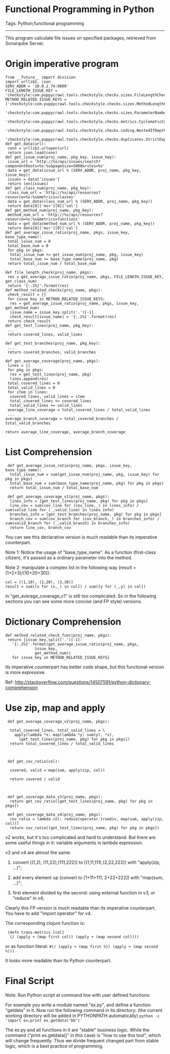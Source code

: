# Functional Programming in Python
Tags: Python;functional programming

------

This program calculate file issues on specified packages,
retrieved from Sonarqube Server.

# Origin imperative program

```
from __future__ import division 
import urllib2, json 
SERV_ADDR = '10.0.2.74:9000' 
FILE_LENGTH_ISSUE_KEY = 'checkstyle:com.puppycrawl.tools.checkstyle.checks.sizes.FileLengthCheck' 
METHOD_RELATED_ISSUE_KEYS = ['checkstyle:com.puppycrawl.tools.checkstyle.checks.sizes.MethodLengthCheck', 
   'checkstyle:com.puppycrawl.tools.checkstyle.checks.sizes.ParameterNumberCheck', 
   'checkstyle:com.puppycrawl.tools.checkstyle.checks.metrics.CyclomaticComplexityCheck', 
   'checkstyle:com.puppycrawl.tools.checkstyle.checks.coding.NestedIfDepthCheck', 
   'checkstyle:com.puppycrawl.tools.checkstyle.checks.duplicates.StrictDuplicateCodeCheck'] 
def get_data(url): 
 conn = urllib2.urlopen(url) 
 return json.load(conn) 
def get_issue_num(proj_name, pkg_key, issue_key): 
 issue_url = 'http://%s/api/issues/search?componentRoots=%s:%s&pageSize=5000&rules=%s' 
 data = get_data(issue_url % (SERV_ADDR, proj_name, pkg_key, issue_key)) 
 issues = data['issues'] 
 return len(issues) 
def get_class_num(proj_name, pkg_key): 
 class_num_url = 'http://%s/api/resources?resource=%s:%s&metrics=classes' 
 data = get_data(class_num_url % (SERV_ADDR, proj_name, pkg_key)) 
 return data[0]['msr'][0]['val'] 
def get_method_num(proj_name, pkg_key): 
 method_num_url = 'http://%s/api/resources?resource=%s:%s&metrics=functions' 
 data = get_data(method_num_url % (SERV_ADDR, proj_name, pkg_key)) 
 return data[0]['msr'][0]['val'] 
def get_average_issue_ratio(proj_name, pkgs, issue_key, base_type_name): 
 total_issue_num = 0 
 total_base_num = 0 
 for pkg in pkgs: 
  total_issue_num += get_issue_num(proj_name, pkg, issue_key) 
  total_base_num += base_type_name(proj_name, pkg) 
 return total_issue_num / total_base_num 

def file_length_check(proj_name, pkgs): 
 res = get_average_issue_ratio(proj_name, pkgs, FILE_LENGTH_ISSUE_KEY, get_class_num) 
 return '{:.2%}'.format(res) 
def method_related_checks(proj_name, pkgs): 
 check_result = {} 
 for issue_key in METHOD_RELATED_ISSUE_KEYS: 
  res = get_average_issue_ratio(proj_name, pkgs, issue_key, get_method_num) 
  issue_name = issue_key.split('.')[-1] 
  check_result[issue_name] = '{:.2%}'.format(res) 
 return check_result 
def get_test_lines(proj_name, pkg_key): 
 ... 
 return covered_lines, valid_lines

def get_test_branches(proj_name, pkg_key): 
 ... 
 return covered_branches, valid_branches

def get_average_coverage(proj_name, pkgs): 
 lines = [] 
 for pkg in pkgs: 
  res = get_test_lines(proj_name, pkg) 
  lines.append(res) 
 total_covered_lines = 0 
 total_valid_lines = 0 
 for item in lines: 
  covered_lines, valid_lines = item 
  total_covered_lines += covered_lines 
  total_valid_lines += valid_lines 
 average_line_coverage = total_covered_lines / total_valid_lines
 ...
average_branch_coverage = total_covered_branches / total_valid_branches

return average_line_coverage, average_branch_coverage 
```

# List Comprehension

```
 def get_average_issue_ratio(proj_name, pkgs, issue_key, base_type_name): 
  total_issue_num = sum(get_issue_num(proj_name, pkg, issue_key) for pkg in pkgs) 
  total_base_num = sum(base_type_name(proj_name, pkg) for pkg in pkgs) 
  return total_issue_num / total_base_num 

 def get_average_coverage_v1(proj_name, pkgs):
  lines_info = [get_test_lines(proj_name, pkg) for pkg in pkgs]
  line_cov = sum(cov_line for (cov_line,_) in lines_info) / sum(valid_line for (_,valid_line) in lines_info)
  branches_info = [get_test_branches(proj_name, pkg) for pkg in pkgs] 
  branch_cov = sum(cov_branch for (cov_branch,_) in branches_info) / sum(valid_branch for (_,valid_branch) in branches_info)
  return line_cov, branch_cov
```

You can see this declarative version is much readable than its imperative counterpart.

Note 1: Notice the usage of "base_type_name". As a function (first-class citizen),
  it's passed as a ordinary parameter into the method.

Note 2: manipulate a complex list in the following way (result = (1+2+3)/(10+20+30)):
```
col = [(1,10), (2,20), (3,30)]
result = sum([x for (x,_) in col]) / sum([y for (_,y) in col])
```

in "get_average_coverage_v1" is still too complicated. So in the following sections you can see some more concise (and FP style) versions.
 
# Dictionary Comprehension

```
def method_related_check_func(proj_name, pkgs): 
 return {issue_key.split('.')[-1]: 
   '{:.2%}'.format(get_average_issue_ratio(proj_name, pkgs, 
             issue_key, 
             get_method_num)) 
   for issue_key in METHOD_RELATED_ISSUE_KEYS}
```

Its imperative counterpart has better code shape, but this functional version is more expressive.

Ref: http://stackoverflow.com/questions/14507591/python-dictionary-comprehension

# Use zip, map and apply

```
 def get_average_coverage_v2(proj_name, pkgs):             

  total_covered_lines, total_valid_lines = \        
    apply(lambda *x: map(lambda *y: sum(y), *x),      
      [get_test_lines(proj_name, pkg) for pkg in pkgs])  
  return total_covered_lines / total_valid_lines       

 

 def get_cov_ratio(col):

  covered, valid = map(sum, apply(zip, col))

  return covered / valid

 

 def get_coverage_data_v3(proj_name, pkgs):          
  return get_cov_ratio([get_test_lines(proj_name, pkg) for pkg in pkgs]) 

 def get_coverage_data_v4(proj_name, pkgs):          
  cov_ratio = lambda col: reduce(operator.truediv, map(sum, apply(zip, col))) 
  return cov_ratio([get_test_lines(proj_name, pkg) for pkg in pkgs]) 
```

v2 works, but it's too complicated and hard to understand.
But there are some useful things in it: variable arguments in lambda expression.

v3 and v4 are almost the same: 

1. convert [(1,2), (11,22),(111,222)] to [(1,11,111),(2,22,222)] with "apply(zip, ...)";

1. add every element up (convert to [1+11+111, 2+22+222]) with "map(sum, ...)";

1. first element divided by the second: using external function in v3, or "reduce" in v4;

Clearly this FP version is much readable than its imperative counterpart.
You have to add "import operator" for v4.

The corresponding clojure function is:

```
 (defn trans-metrics [col] 
  (/ (apply + (map first col)) (apply + (map second col)))) 
```

or as function literal: `#(/ (apply + (map first %)) (apply + (map second %)))`

It looks more readable than its Python counterpart.
 

# Final Script

Note: Run Python script at command line with user defined functions:

For example you write a module named "ex.py", and define a function "getdata" in it.
Now run the following command in its directory:
(the current working directory will be added in PYTHONPATH automatically)
`python -c 'import ex;print ex.getdata("bb")'`

The ex.py and all functions in it are "stable" business logic.
While the command ("print ex.getdata()" in this case) is "how to use this tool",
which will change frequently.
Thus we divide frequent changed part from stable logic, which is a best practice of programming.
